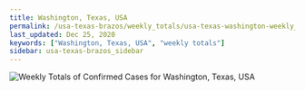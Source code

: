```yaml
---
title: Washington, Texas, USA
permalink: /usa-texas-brazos/weekly_totals/usa-texas-washington-weekly_totals.html
last_updated: Dec 25, 2020
keywords: ["Washington, Texas, USA", "weekly totals"]
sidebar: usa-texas-brazos_sidebar
---
```


![Weekly Totals of Confirmed Cases for Washington, Texas, USA](/covid_tracker/images/graphs/usa-texas-washington-weekly_totals_graph.png)
